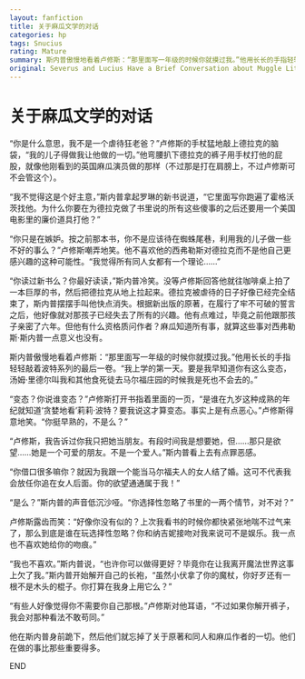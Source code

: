 ```yaml
---
layout: fanfiction
title: 关于麻瓜文学的对话
categories: hp
tags: Snucius
rating: Mature
summary: 斯内普傲慢地看着卢修斯：“那里面写一年级的时候你就摸过我。”他用长长的手指轻轻敲着波特系列的最后一卷。“我上学的第一天。要是我早知道你有这么变态，汤姆·里德尔叫我和其他食死徒去马尔福庄园的时候我是死也不会去的。”
original: Severus and Lucius Have a Brief Conversation about Muggle Literature by lysanatt
---
```


# 关于麻瓜文学的对话



“你是什么意思，我不是一个虐待狂老爸？”卢修斯的手杖猛地敲上德拉克的脑袋，“我的儿子得做我让他做的一切。”他弯腰扒下德拉克的裤子用手杖打他的屁股，就像他刚看到的英国麻瓜演员做的那样（不过那是打在肩膀上，不过卢修斯可不会管这个）。

“我不觉得这是个好主意，”斯内普拿起罗琳的新书说道，“它里面写你跑遍了霍格沃茨找他。为什么你要在为德拉克做了书里说的所有这些傻事的之后还要用一个美国电影里的廉价道具打他？”

“你只是在嫉妒。按之前那本书，你不是应该待在蜘蛛尾巷，利用我的儿子做一些不好的事么？”卢修斯嘲弄地笑。他不喜欢他的西弗勒斯对德拉克而不是他自己更感兴趣的这种可能性。“我觉得所有同人女都有一个理论……”

“你读过新书么？你最好读读，”斯内普冷笑。没等卢修斯回答他就往咖啡桌上拍了一本巨厚的书，然后把德拉克从地上拉起来。德拉克被虐待的日子好像已经完全结束了，斯内普摆摆手叫他快点消失。根据新出版的原著，在履行了牢不可破的誓言之后，他好像就对那孩子已经失去了所有的兴趣。他有点难过，毕竟之前他跟那孩子亲密了六年。但他有什么资格质问作者？麻瓜知道所有事，就算这些事对西弗勒斯·斯内普一点意义也没有。

斯内普傲慢地看着卢修斯：“那里面写一年级的时候你就摸过我。”他用长长的手指轻轻敲着波特系列的最后一卷。“我上学的第一天。要是我早知道你有这么变态，汤姆·里德尔叫我和其他食死徒去马尔福庄园的时候我是死也不会去的。”

“变态？你说谁变态？”卢修斯打开书指着里面的一页，“是谁在九岁这种成熟的年纪就知道‘贪婪地看’莉莉·波特？要我说这才算变态。事实上是有点恶心。”卢修斯得意地笑。“你挺早熟的，不是么？”

“卢修斯，我告诉过你我只把她当朋友。有段时间我是想要她，但……那只是欲望……她是一个可爱的朋友。不是一个爱人。”斯内普看上去有点罪恶感。

“你借口很多嘛你？就因为我跟一个能当马尔福夫人的女人结了婚。这可不代表我会放任你追在女人后面。你的欲望通通属于我！”

“是么？”斯内普的声音低沉沙哑。“你选择性忽略了书里的一两个情节，对不对？”

卢修斯露齿而笑：“好像你没有似的？上次我看书的时候你都快紧张地喘不过气来了，那么到底是谁在玩选择性忽略？你和纳吉妮接吻对我来说可不是娱乐。我一点也不喜欢她给你的吻痕。”

“我也不喜欢。”斯内普说，“也许你可以做得更好？毕竟你在让我离开魔法世界这事上欠了我。”斯内普开始解开自己的长袍，“虽然小伏拿了你的魔杖，你好歹还有一根不是木头的棍子。你打算在我身上用它么？”

“有些人好像觉得你不需要你自己那根。”卢修斯对他耳语，“不过如果你解开裤子，我会对那种看法不敢苟同。”

他在斯内普身前跪下，然后他们就忘掉了关于原著和同人和麻瓜作者的一切。他们在做的事比那些重要得多。



END
